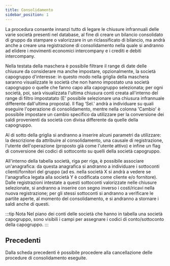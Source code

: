 ```yaml
---
title: Consolidamento
sidebar_position: 1
---
```


La procedura consente innanzi tutto di legare le chiusure infrannuali delle varie società presenti nel database, al fine di creare un bilancio consolidato di gruppo da stampare o valorizzare in un riclassificato di bilancio, ma andrà anche a creare una registrazione di consolidamento nella quale si andranno ad elidere i movimenti economici intercompany e i crediti e debiti intercompany.

Nella testata della maschera è possibile filtrare il range di date delle chiusure da considerare ma anche impostare, opzionalmente, la società capogruppo d'interesse: in questo modo nella griglia della maschera saranno visualizzate le società che non hanno impostato una società capogruppo o quelle che fanno capo alla capogruppo selezionata; per ogni società, poi, sarà visualizzata l'ultima chiusura conti creata all'interno del range di filtro impostatato (E' possibile selezionare una chiusura infrannuale differente dall'ultima proposta). Il flag ‘Sel.' andrà a individuare su quali eseguire l'operazione di consolidamento, mentre nella colonna 'Cambio' è possibile impostare un cambio specifico da utilizzare per la conversione dei saldi provenienti da società con divisa differente da quelle della capogruppo.

Al di sotto della griglia si andranno a inserire alcuni parametri da utilizzare: la descrizione da attribuire al consolidamento, una causale di registrazione, l'utente dell'operazione (proposto già come l'utente attivo) e infine un flag di conversione dei codici di sottoconto su quelli della società capogruppo.

All'interno della tabella società, riga per riga, è possibile associare un'anagrafica: da questa anagrafica si andranno a individuare i sottoconti clienti/fornitori del gruppo (ad es. nella società X si andrà a vedere se l'anagrafica legata alla società Y è codificata come cliente e/o fornitore). Dalle registrazioni intestate a questi sottoconti valorizzate nelle chiusure selezionate, si andranno a inserire con segno inverso i costi/ricavi nella nuova registrazione; per gli stessi sottoconti si andranno a verificare le partite aperte, al momento del consolidamento, e si andranno a stornare i saldi anche di questi.

:::tip Nota
Nel piano dei conti delle società che hanno in tabella una società capogruppo, sono visibili i campi per assegnare i codici di conto/sottoconto della capogruppo.
:::


## Precedenti

Dalla scheda precedenti è possibile procedere alla cancellazione delle procedure di consolidamento eseguite.